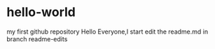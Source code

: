 # hello-world
my first github repository
Hello Everyone,I start edit the readme.md in branch readme-edits
